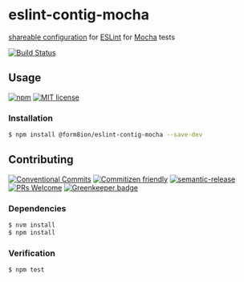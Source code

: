 # eslint-contig-mocha

[shareable configuration](https://eslint.org/docs/developer-guide/shareable-configs#shareable-configs)
for [ESLint](https://eslint.org) for
[Mocha](https://mochajs.org) tests

<!-- status badges -->
[![Build Status][ci-badge]][ci-link]

## Usage

<!-- consumer badges -->
[![npm][npm-badge]][npm-link]
[![MIT license][license-badge]][license-link]

### Installation

```sh
$ npm install @form8ion/eslint-contig-mocha --save-dev
```

## Contributing

<!-- contribution badges -->
[![Conventional Commits][commit-convention-badge]][commit-convention-link]
[![Commitizen friendly][commitizen-badge]][commitizen-link]
[![semantic-release][semantic-release-badge]][semantic-release-link]
[![PRs Welcome][PRs-badge]][PRs-link]
[![Greenkeeper badge](https://badges.greenkeeper.io/form8ion/eslint-contig-mocha.svg)](https://greenkeeper.io/)

### Dependencies

```sh
$ nvm install
$ npm install
```

### Verification

```sh
$ npm test
```

[npm-link]: https://www.npmjs.com/package/@form8ion/eslint-contig-mocha
[npm-badge]: https://img.shields.io/npm/v/@form8ion/eslint-contig-mocha.svg
[license-link]: LICENSE
[license-badge]: https://img.shields.io/github/license/form8ion/eslint-contig-mocha.svg
[ci-link]: https://travis-ci.com/form8ion/eslint-contig-mocha
[ci-badge]: https://img.shields.io/travis/com/form8ion/eslint-contig-mocha/master.svg
[commit-convention-link]: https://conventionalcommits.org
[commit-convention-badge]: https://img.shields.io/badge/Conventional%20Commits-1.0.0-yellow.svg
[commitizen-link]: http://commitizen.github.io/cz-cli/
[commitizen-badge]: https://img.shields.io/badge/commitizen-friendly-brightgreen.svg
[semantic-release-link]: https://github.com/semantic-release/semantic-release
[semantic-release-badge]: https://img.shields.io/badge/%20%20%F0%9F%93%A6%F0%9F%9A%80-semantic--release-e10079.svg
[PRs-link]: http://makeapullrequest.com
[PRs-badge]: https://img.shields.io/badge/PRs-welcome-brightgreen.svg
